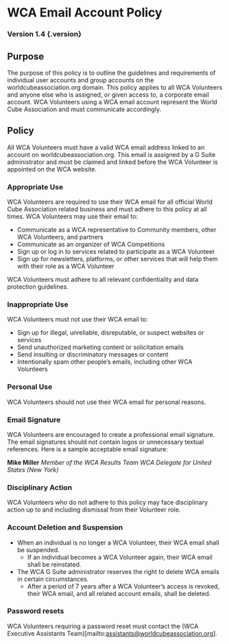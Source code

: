 # WCA Email Account Policy

### Version 1.4 {.version}

## Purpose
The purpose of this policy is to outline the guidelines and requirements of individual user accounts and group accounts on the worldcubeassociation.org domain. This policy applies to all WCA Volunteers and anyone else who is assigned, or given access to, a corporate email account. WCA Volunteers using a WCA email account represent the World Cube Association and must communicate accordingly.

## Policy
All WCA Volunteers must have a valid WCA email address linked to an account on worldcubeassociation.org. This email is assigned by a G Suite administrator and must be claimed and linked before the WCA Volunteer is appointed on the WCA website.

### Appropriate Use
WCA Volunteers are required to use their WCA email for all official World Cube Association related business and must adhere to this policy at all times. WCA Volunteers may use their email to:

- Communicate as a WCA representative to Community members, other WCA Volunteers, and partners
- Communicate as an organizer of WCA Competitions
- Sign up or log in to services related to participate as a WCA Volunteer
- Sign up for newsletters, platforms, or other services that will help them with their role as a WCA Volunteer

WCA Volunteers must adhere to all relevant confidentiality and data protection guidelines.

### Inappropriate Use
WCA Volunteers must not use their WCA email to:

- Sign up for illegal, unreliable, disreputable, or suspect websites or services
- Send unauthorized marketing content or solicitation emails
- Send insulting or discriminatory messages or content
- Intentionally spam other people’s emails, including other WCA Volunteers

### Personal Use
WCA Volunteers should not use their WCA email for personal reasons.

### Email Signature
WCA Volunteers are encouraged to create a professional email signature. The email signatures should not contain logos or unnecessary textual references. Here is a sample acceptable email signature:

**Mike Miller**
*Member of the WCA Results Team*
*WCA Delegate for United States (New York)*

### Disciplinary Action
WCA Volunteers who do not adhere to this policy may face disciplinary action up to and including dismissal from their Volunteer role.

### Account Deletion and Suspension

- When an individual is no longer a WCA Volunteer, their WCA email shall be suspended.
   - If an individual becomes a WCA Volunteer again, their WCA email shall be reinstated.
- The WCA G Suite administrator reserves the right to delete WCA emails in certain circumstances.
   - After a period of 7 years after a WCA Volunteer’s access is revoked, their WCA email, and all related account emails, shall be deleted.

### Password resets
WCA Volunteers requiring a password reset must contact the (WCA Executive Assistants Team)[mailto:assistants@worldcubeassociation.org].
